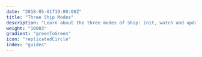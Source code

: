 ```yaml
---
date: "2018-05-01T19:00:00Z"
title: "Three Ship Modes"
description: "Learn about the three modes of Ship: init, watch and update."
weight: "10003"
gradient: "greenToGreen"
icon: "replicatedCircle"
index: "guides"
---
```


